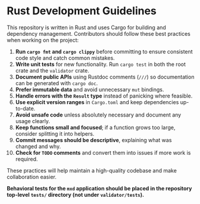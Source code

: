 # Rust Development Guidelines

This repository is written in Rust and uses Cargo for building and dependency management. Contributors should follow these best practices when working on the project:

1. **Run `cargo fmt` and `cargo clippy`** before committing to ensure consistent code style and catch common mistakes.
2. **Write unit tests** for new functionality. Run `cargo test` in both the root crate and the `validator` crate.
3. **Document public APIs** using Rustdoc comments (`///`) so documentation can be generated with `cargo doc`.
4. **Prefer immutable data** and avoid unnecessary `mut` bindings.
5. **Handle errors with the `Result` type** instead of panicking where feasible.
6. **Use explicit version ranges** in `Cargo.toml` and keep dependencies up-to-date.
7. **Avoid unsafe code** unless absolutely necessary and document any usage clearly.
8. **Keep functions small and focused**; if a function grows too large, consider splitting it into helpers.
9. **Commit messages should be descriptive**, explaining what was changed and why.
10. **Check for `TODO` comments** and convert them into issues if more work is required.

These practices will help maintain a high-quality codebase and make collaboration easier.

**Behavioral tests for the `mxd` application should be placed in the repository
top-level `tests/` directory (not under `validator/tests`).**
